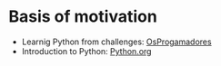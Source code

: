 # Basis of motivation

- Learnig Python from challenges: [OsProgamadores](https://osprogramadores.com/desafios/)
- Introduction to Python: [Python.org](https://www.python.org/)
